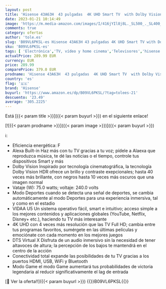 ```yaml
---
layout: post
title: 'Hisense 43A63H  43 pulgadas  4K UHD Smart TV  with Dolby Vision HDR  DTS Virtual X  Disney+  Netflix  Freeview Play and Alexa Built-in  Bluetooth  Wifi  Nuevo 2022 '
date: 2023-01-21 10:14:49
image: 'https://m.media-amazon.com/images/I/416jYIl8j8L._SL500_._SL400_.jpg'
comments: true
category: ofertas
author: 'tole.es'
slug: 'B09VL6PKSL-es Hisense 43A63H 43 pulgadas 4K UHD Smart TV with Dolby...'
sku: 'B09VL6PKSL-es'
tags: [ 'Electrónica','TV, vídeo y home cinema','Televisores','hisense','smart','tv','🇪🇸', ]
actualPrice: 289.99 EUR
currency: EUR
price: 289.99
comparePrice: 379.0 EUR
prodname: 'Hisense 43A63H  43 pulgadas  4K UHD Smart TV  with Dolby Vision HDR  DTS Virtual X  Disney+  Netflix  Freeview Play and Alexa Built-in  Bluetooth  Wifi  Nuevo 2022 '
country: 'es'
flag: '🇪🇸'
brand: 'Hisense'
buyurl: 'https://www.amazon.es/dp/B09VL6PKSL/?tag=tolees-21'
descuento: '23.49'
average: '305.2225'
---
```


Está [{{< param title >}}]({{< param buyurl >}}) en el siguiente enlace!

[![{{< param prodname >}}]({{< param image >}})]({{< param buyurl >}})

ℹ️:

- Eficiencia energética: F
- Alexa Built-in Haz más con tu TV gracias a tu voz; pídele a Alaexa que reproduzca música, te dé las noticias o el tiempo, controle tus dispositivos Smart y más
- Dolby Vision Inspirado por tecnología cinematográfica, la tecnología Dolby Vision HDR ofrece un brillo y contraste exepcionales; hasta 40 veces más brillante, con negros hasta 10 veces más oscuros que una imagen normal
- Vataje (W): 75.0 watts; voltaje: 240.0 volts
- Modo Deportes cuando se detecta una señal de deportes, se cambia automáticamente al modo Deportes para una experiencia inmersiva, tal y como en el estadio
- VIDAA U5 Un sistema operativo fácil, smart e intuitivo; acceso simple a los mejores contenidos y aplicaciones globales (YouTube, Netflix, Disney+ etc.), haciendo tu TV más interesante
- 4K UHD con 4 veces más resolución que las TV Full HD; cambia entre tus programas favoritos, sumérgete en las últimas películas y emociónate con cada momento en los mejores juegos
- DTS Virtual X Disfruta de un audio inmersivo sin la necesidad de tener altavoces de altura; la percepción de los bajos te mantendrá en el centro de la acción
- Conectividad total expande las posibilidades de tu TV gracias a los puertos HDMI, USB, WiFi y Bluetooth
- Modo Game el modo Game aumentará tus probabilidades de victoria legendaria al reducir significativamente el lag de entrada

[🛒 Ver la oferta!!]({{< param buyurl >}})
{{<world>}}B09VL6PKSL{{</world>}}
